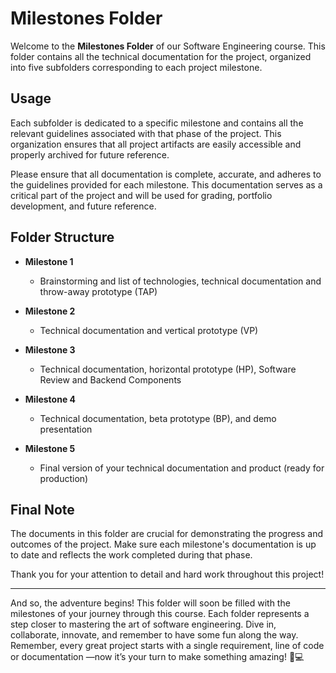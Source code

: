 # Milestones Folder

Welcome to the **Milestones Folder** of our Software Engineering course. 
This folder contains all the technical documentation for the project, organized into five subfolders corresponding to each project milestone.

## Usage

Each subfolder is dedicated to a specific milestone and contains all the relevant guidelines associated 
with that phase of the project. This organization ensures that all project artifacts are easily accessible and properly archived for future reference.

Please ensure that all documentation is complete, accurate, and adheres to the guidelines provided for each milestone. 
This documentation serves as a critical part of the project and will be used for grading, portfolio development, and future reference.


## Folder Structure

- **Milestone 1**
  - Brainstorming and list of technologies, technical documentation and throw-away prototype (TAP)

- **Milestone 2**
  - Technical documentation and vertical prototype (VP)

- **Milestone 3**
  - Technical documentation, horizontal prototype (HP), Software Review and Backend Components

- **Milestone 4**
  - Technical documentation, beta prototype (BP), and demo presentation

- **Milestone 5**
  - Final version of your technical documentation and product (ready for production)



## Final Note

The documents in this folder are crucial for demonstrating the progress and outcomes of the project. 
Make sure each milestone's documentation is up to date and reflects the work completed during that phase.

Thank you for your attention to detail and hard work throughout this project!

---

And so, the adventure begins! This folder will soon be filled with the milestones of your journey through this course. 
Each folder represents a step closer to mastering the art of software engineering. Dive in, collaborate, innovate, 
and remember to have some fun along the way. Remember, every great project starts with a single requirement, line of code or documentation —now it’s 
your turn to make something amazing! 🚀💻







